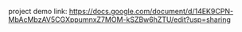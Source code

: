 project demo link:  https://docs.google.com/document/d/14EK9CPN-MbAcMbzAV5CGXppumnxZ7MOM-kSZBw6hZTU/edit?usp=sharing